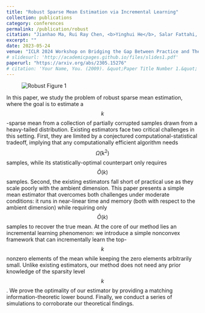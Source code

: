 ```yaml
---
title: "Robust Sparse Mean Estimation via Incremental Learning"
collection: publications
category: conferences
permalink: /publication/robust
citation: "Jianhao Ma, Rui Ray Chen, <b>Yinghui He</b>, Salar Fattahi, and Wei Hu" # authors
excerpt: ""
date: 2023-05-24
venue: "ICLR 2024 Workshop on Bridging the Gap Between Practice and Theory in Deep Learning"
# slidesurl: 'http://academicpages.github.io/files/slides1.pdf'
paperurl: "https://arxiv.org/abs/2305.15276"
# citation: 'Your Name, You. (2009). &quot;Paper Title Number 1.&quot; <i>Journal 1</i>. 1(1).'
---
```


<figure>
  <img src="{{ site.baseurl }}/images/robust.jpg" alt="Robust Figure 1">
</figure>

In this paper, we study the problem of robust sparse mean estimation, where the goal is to estimate a $$k$$-sparse mean from a collection of partially corrupted samples drawn from a heavy-tailed distribution. Existing estimators face two critical challenges in this setting. First, they are limited by a conjectured computational-statistical tradeoff, implying that any computationally efficient algorithm needs $$\tilde{\Omega}(k^2)$$ samples, while its statistically-optimal counterpart only requires $$\tilde{O}(k)$$ samples. Second, the existing estimators fall short of practical use as they scale poorly with the ambient dimension. This paper presents a simple mean estimator that overcomes both challenges under moderate conditions: it runs in near-linear time and memory (both with respect to the ambient dimension) while requiring only $$\tilde{O}(k)$$ samples to recover the true mean. At the core of our method lies an incremental learning phenomenon: we introduce a simple nonconvex framework that can incrementally learn the top-$$k$$ nonzero elements of the mean while keeping the zero elements arbitrarily small. Unlike existing estimators, our method does not need any prior knowledge of the sparsity level $$k$$. We prove the optimality of our estimator by providing a matching information-theoretic lower bound. Finally, we conduct a series of simulations to corroborate our theoretical findings.
